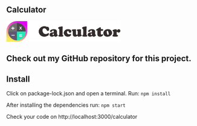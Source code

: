 Calculator
---
<img src="Logotype primary.png" width="60%" height="60%" />


Check out my GitHub repository for this project.
---


Install
---
Click on package-lock.json and open a terminal.
Run: 
`npm install`

After installing the dependencies run:
`npm start`

Check your code on http://localhost:3000/calculator